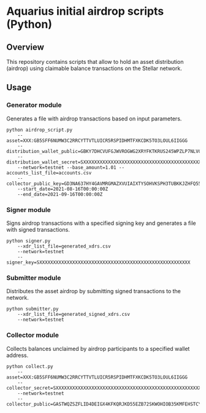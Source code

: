 # Aquarius initial airdrop scripts (Python)

## Overview 

This repository contains scripts that allow to hold an asset distribution (airdrop) using claimable balance transactions on the Stellar network.

## Usage

### Generator module

Generates a file with airdrop transactions based on input parameters.

```
python airdrop_script.py
    --asset=XXX:GB5SFF6NUMW3C2RRCYTTVTLUICR5RSPIDHMTFXKCDK5TO3LOUL6IIGGG
    --distribution_wallet_public=GBKY7DHCVUFGJWVROGWG2XRYFKTKRUS245WPZLP7NLVC7PBRMSOSSIJN
    --distribution_wallet_secret=SXXXXXXXXXXXXXXXXXXXXXXXXXXXXXXXXXXXXXXXXXXXXXXXXXXXXXXX
    --network=testnet --base_amount=1.01 --accounts_list_file=accounts.csv
    --collector_public_key=GD3NA637HY4GAVMRGMAZXVUIAIXTYSOHVKSPH3TUBKKJZHFQ55YZ54WD
    --start_date=2021-08-16T00:00:00Z
    --end_date=2021-09-16T00:00:00Z
```


### Signer module

Signs airdrop transactions with a specified signing key and generates a file with signed transactions.

```
python signer.py
    --xdr_list_file=generated_xdrs.csv
    --network=testnet
    --signer_key=SXXXXXXXXXXXXXXXXXXXXXXXXXXXXXXXXXXXXXXXXXXXXXXXXXXXXXXX
```



### Submitter module

Distributes the asset airdrop by submitting signed transactions to the network.

```
python submitter.py
    --xdr_list_file=generated_signed_xdrs.csv
    --network=testnet
```



### Collector module

Collects balances unclaimed by airdrop participants to a specified wallet address.

```
python collect.py
    --asset=XXX:GB5SFF6NUMW3C2RRCYTTVTLUICR5RSPIDHMTFXKCDK5TO3LOUL6IIGGG
    --collector_secret=SXXXXXXXXXXXXXXXXXXXXXXXXXXXXXXXXXXXXXXXXXXXXXXXXXXXXXXX
    --network=testnet
    --collector_public=GASTWQZSZFLID4DEIGX4KFKQRJKD55EZB72SKWOHIOB35KMFEHSTCYBA
```
